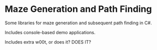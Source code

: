 # Maze Generation and Path Finding
Some libraries for maze generation and subsequent path finding in C#.

Includes console-based demo applications.

Includes extra w00t, or does it? DOES IT?
